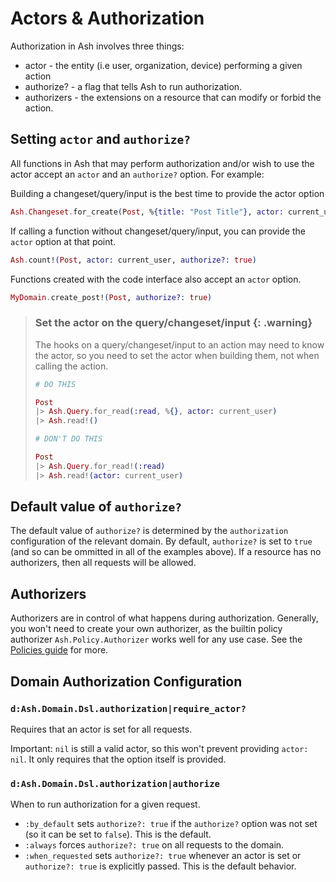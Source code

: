# Actors & Authorization

Authorization in Ash involves three things:

* actor - the entity (i.e user, organization, device) performing a given action
* authorize? - a flag that tells Ash to run authorization.
* authorizers - the extensions on a resource that can modify or forbid the action.

## Setting `actor` and `authorize?`

All functions in Ash that may perform authorization and/or wish to use the actor accept an `actor` and an `authorize?` option. For example:

Building a changeset/query/input is the best time to provide the actor option

```elixir
Ash.Changeset.for_create(Post, %{title: "Post Title"}, actor: current_user, authorize?: true)
```

If calling a function without changeset/query/input, you can provide the `actor` option at that point.

```elixir
Ash.count!(Post, actor: current_user, authorize?: true)
```

Functions created with the code interface also accept an `actor` option.

```elixir
MyDomain.create_post!(Post, authorize?: true)
```

> ### Set the actor on the query/changeset/input {: .warning}
>
> The hooks on a query/changeset/input to an action may need to know the actor, so you
> need to set the actor when building them, not when calling the action.
> ```elixir
> # DO THIS
>
> Post
> |> Ash.Query.for_read(:read, %{}, actor: current_user)
> |> Ash.read!()
>
> # DON'T DO THIS
>
> Post
> |> Ash.Query.for_read!(:read)
> |> Ash.read!(actor: current_user)
> ```

## Default value of `authorize?`

The default value of `authorize?` is determined by the `authorization` configuration of the relevant domain. By default, `authorize?` is set to `true` (and so can be ommitted in all of the examples above). If a resource has no authorizers, then all requests will be allowed.

## Authorizers

Authorizers are in control of what happens during authorization. Generally, you won't need to create your own authorizer, as the builtin policy authorizer `Ash.Policy.Authorizer` works well for any use case. See the [Policies guide](documentation/topics/security/policies.md) for more.

## Domain Authorization Configuration

### `d:Ash.Domain.Dsl.authorization|require_actor?`

Requires that an actor is set for all requests.

Important: `nil` is still a valid actor, so this won't prevent providing `actor: nil`. It only requires that the option itself is provided.

### `d:Ash.Domain.Dsl.authorization|authorize`

When to run authorization for a given request.

- `:by_default` sets `authorize?: true` if the `authorize?` option was not set (so it can be set to `false`). This is the default.
- `:always` forces `authorize?: true` on all requests to the domain.
- `:when_requested` sets `authorize?: true` whenever an actor is set or `authorize?: true` is explicitly passed. This is the default behavior.

